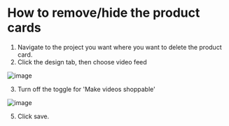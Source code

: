 # How to remove/hide the product cards
1. Navigate to the project you want where you want to delete the product card. 
​
2. Click the design tab, then choose video feed

​![image](https://github.com/user-attachments/assets/96ef1a7d-da4f-43f1-bf31-f0831314893d)

3. Turn off the toggle for 'Make videos shoppable'

![image](https://github.com/user-attachments/assets/cdd30b43-ad3f-43a3-a20e-e4a3db7acc7f)

5. Click save. 
